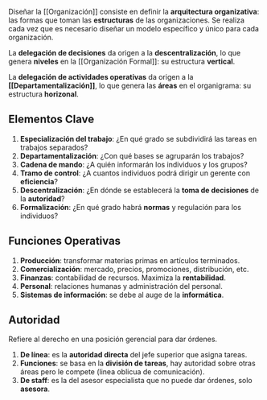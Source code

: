 Diseñar la [[Organización]] consiste en definir la **arquitectura organizativa**: las formas que toman las **estructuras** de las organizaciones. Se realiza cada vez que es necesario diseñar un modelo específico y único para cada organización.

La **delegación de decisiones** da origen a la **descentralización**, lo que genera **niveles** en la [[Organización Formal]]: su estructura **vertical**.

La **delegación de actividades operativas** da origen a la **[[Departamentalización]]**, lo que genera las **áreas** en el organigrama: su estructura **horizonal**.

## Elementos Clave

1. **Especialización del trabajo**: ¿En qué grado se subdividirá las tareas en trabajos separados?
2. **Departamentalización**: ¿Con qué bases se agruparán los trabajos?
3. **Cadena de mando**: ¿A quién informarán los individuos y los grupos?
4. **Tramo de control**: ¿A cuantos individuos podrá dirigir un gerente con **eficiencia**?
5. **Descentralización**: ¿En dónde se establecerá la **toma de decisiones** de la **autoridad**?
6. **Formalización**: ¿En qué grado habrá **normas** y regulación para los individuos?

## Funciones Operativas

1. **Producción**: transformar materias primas en artículos terminados.
2. **Comercialización**: mercado, precios, promociones, distribución, etc.
3. **Finanzas**: contabilidad de recursos. Maximiza la **rentabilidad**.
4. **Personal**: relaciones humanas y administración del personal.
5. **Sistemas de información**: se debe al auge de la **informática**.

## Autoridad

Refiere al derecho en una posición gerencial para dar órdenes.

1. **De línea**: es la **autoridad directa** del jefe superior que asigna tareas.
2. **Funciones**: se basa en la **división de tareas**, hay autoridad sobre otras áreas pero le compete (linea oblicua de comunicación).
3. **De staff**: es la del asesor especialista que no puede dar órdenes, solo **asesora**.
